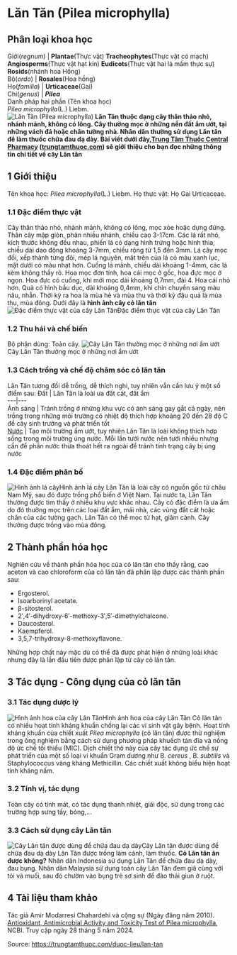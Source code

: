 # Lăn Tăn (Pilea microphylla)

Phân loại khoa học  
---  
Giới(_regnum_) |  **Plantae**(Thực vật) **Tracheophytes**(Thực vật có mạch) **Angiosperms**(Thực vật hạt kín) **Eudicots**(Thực vật hai lá mầm thực sự) **Rosids**(nhánh hoa Hồng)  
Bộ(_ordo_) | **Rosales**(Hoa hồng)  
Họ(_familia_) | **Urticaceae**(Gai)  
Chi(_genus_) | **_Pilea_**  
Danh pháp hai phần (Tên khoa học)  
_Pilea microphylla_(L.) Liebm.  
![Lăn Tăn \(Pilea microphylla\)](https://trungtamthuoc.com/images/others/cay-lan-tan-3320.jpg)
**Lăn Tăn thuộc dạng cây thân thảo nhỏ, nhánh mảnh, không có lông. Cây thường mọc ở những nền đất ẩm ướt, tại những vách đá hoặc chân tường nhà. Nhân dân thường sử dụng Lăn tăn để làm thuốc chữa đau dạ dày. Bài viết dưới đây,[Trung Tâm Thuốc Central Pharmacy](https://trungtamthuoc.com/ "Trung Tâm Thuốc Central Pharmacy") ([trungtamthuoc.com](https://trungtamthuoc.com/ "trungtamthuoc.com")) sẽ giới thiệu cho bạn đọc những thông tin chi tiết về cây Lăn tăn**
##  1 Giới thiệu
Tên khoa học: _Pilea microphylla_(L.) Liebm.
Họ thực vật: Họ Gai Urticaceae.
### 1.1 Đặc điểm thực vật
Cây thân thảo nhỏ, nhánh mảnh, không có lông, mọc xòe hoặc dựng đứng.
Thân cây mập giòn, phân nhiều nhánh, chiều cao 3-17cm.
Các lá rất nhỏ, kích thước không đều nhau, phiến lá có dạng hình trứng hoặc hình thìa, chiều dài dao động khoảng 3-7mm, chiều rộng từ 1,5 đến 3mm. Lá cây mọc đối, xếp thành từng đôi, mép lá nguyên, măt trên của lá có màu xanh lục, mặt dưới có màu nhạt hơn. Cuống lá mảnh, chiều dài khoảng 1-4mm, các lá kèm không thấy rõ.
Hoa mọc đơn tính, hoa cái mọc ở gốc, hoa đực mọc ở ngọn. Hoa đực có cuống, khi mới mọc dài khoảng 0,7mm, đài 4. Hoa cái nhỏ hơn.
Quả có hình bầu dục, dài khoảng 0,4mm, khi chín chuyển sang màu nâu, nhẵn.
Thời kỳ ra hoa là mùa hè và mùa thu và thời kỳ đậu quả là mùa thu, mùa đông.
Dưới đây là **hình ảnh cây cỏ lăn tăn**
![Đặc điểm thực vật của cây Lăn Tăn](https://trungtamthuoc.com/images/item/cay-lan-tan-0.jpg)Đặc điểm thực vật của cây Lăn Tăn
### 1.2 Thu hái và chế biến
Bộ phận dùng: Toàn cây.
![Cây Lăn Tăn thường mọc ở những nơi ẩm ướt](https://trungtamthuoc.com/images/item/cay-lan-tan-1.jpg)Cây Lăn Tăn thường mọc ở những nơi ẩm ướt
### 1.3 Cách trồng và chế độ chăm sóc cỏ lăn tăn
Lăn Tăn tương đối dễ trồng, dễ thích nghi, tuy nhiên vẫn cần lưu ý một số điểm sau:
Đất | Lăn Tăn là loài ưa đất cát, đất ẩm  
---|---  
Ánh sáng | Tránh trồng ở những khu vực có ánh sáng gay gắt cả ngày, nên trồng trong những môi trường có nhiệt độ thích hợp khoảng 20 đến 28 độ C để cây sinh trưởng và phát triển tốt  
[Nước](https://trungtamthuoc.com/hoat-chat/nuoc "Nước") | Tạo môi trường ẩm ướt, tuy nhiên Lăn Tăn là loài không thích hợp sống trong môi trường úng nước. Mỗi lần tưới nước nên tưới nhiều nhưng cần để phần nước thừa thoát hết ra ngoài để tránh tình trạng cây bị úng nước  
### 1.4 Đặc điểm phân bố
![Hình ảnh lá cây](https://trungtamthuoc.com/images/item/cay-lan-tan-2.jpg)Hình ảnh lá cây
Lăn Tăn là loài cây có nguồn gốc từ châu Nam Mỹ, sau đó được trồng phổ biến ở Việt Nam.
Tại nước ta, Lăn Tăn thường được tìm thấy ở nhiều khu vực khác nhau.
Cây có đặc điểm là ưa ẩm do đó thường mọc trên các loại đất ẩm, mái nhà, các vùng đất cát hoặc chân của các tường gạch.
Lăn Tăn có thể mọc từ hạt, giâm cành. Cây thường được trồng vào mùa đông.
##  2 Thành phần hóa học
Nghiên cứu về thành phần hóa học của cỏ lăn tăn cho thấy rằng, cao aceton và cao chloroform của cỏ lăn tăn đã phân lập được các thành phần sau:
  * Ergosterol.
  * Isoarborinyl acetate.
  * β-sitosterol.
  * 2′,4′-dihydroxy-6′-methoxy-3′,5′-dimethylchalcone.
  * Daucosterol.
  * Kaempferol.
  * 3,5,7-trihydroxy-8-methoxyflavone.


Những hợp chất này mặc dù có thể đã được phát hiện ở những loài khác nhưng đây là lần đầu tiên được phân lập từ cây cỏ lăn tăn.
##  3 Tác dụng - Công dụng của cỏ lăn tăn
### 3.1 Tác dụng dược lý
![Hình ảnh hoa của cây Lăn Tăn](https://trungtamthuoc.com/images/item/cay-lan-tan-3.jpg)Hình ảnh hoa của cây Lăn Tăn
Cỏ lăn tăn có nhiều hoạt tính kháng khuẩn chống lại các vi sinh vật gây bệnh. Hoạt tính kháng khuẩn của chiết xuất _Pilea microphylla_ (cỏ lăn tăn) được thử nghiệm trong ống nghiệm bằng cách sử dụng phương pháp khuếch tán đĩa và nồng độ ức chế tối thiểu (MIC). Dịch chiết thô này của cây tác dụng ức chế sự phát triển của một số loại vi khuẩn Gram dương như B. _cereus_ , B. _subtilis_ và Staphylococcus vàng kháng Methicillin. Các chiết xuất không biểu hiện hoạt tính kháng nấm.
### 3.2 Tính vị, tác dụng
Toàn cây có tính mát, có tác dụng thanh nhiệt, giải độc, sử dụng trong các trường hợp sưng tấy, bỏng,...
### 3.3 Cách sử dụng cây Lăn tăn
![Cây Lăn tăn được dùng để chữa đau dạ dày](https://trungtamthuoc.com/images/item/cay-lan-tan-4.jpg)Cây Lăn tăn được dùng để chữa đau dạ dày
Lăn Tăn được trồng làm cảnh, làm thuốc.
**Cỏ Lăn tăn ăn được không?** Nhân dân Indonesia sử dụng Lăn Tăn để chữa đau dạ dày, đau bụng.
Nhân dân Malaysia sử dụng toàn cây Lăn Tăn đem giã cùng với tỏi và muối, sau đó chườm vào bụng trẻ sơ sinh để đào thải giun ở ruột.
##  4 Tài liệu tham khảo
Tác giả Amir Modarresi Chahardehi và cộng sự (Ngày đăng năm 2010). [Antioxidant, Antimicrobial Activity and Toxicity Test of Pilea microphylla](https://www.ncbi.nlm.nih.gov/pmc/articles/PMC2905935/), NCBI. Truy cập ngày 28 tháng 5 năm 2024.


Source: https://trungtamthuoc.com/duoc-lieu/lan-tan